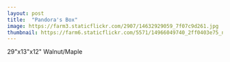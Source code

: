 ```yaml
---
layout: post
title:  "Pandora's Box"
image: https://farm3.staticflickr.com/2907/14632929059_7f07c9d261.jpg
thumbnail: https://farm6.staticflickr.com/5571/14966049740_2ff0403e75_n.jpg
---
```


29"x13"x12" Walnut/Maple